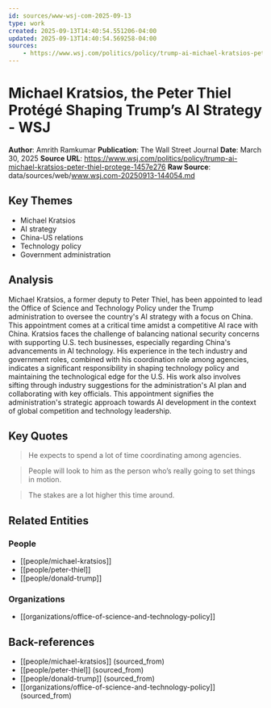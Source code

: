 ```yaml
---
id: sources/www-wsj-com-2025-09-13
type: work
created: 2025-09-13T14:40:54.551206-04:00
updated: 2025-09-13T14:40:54.569258-04:00
sources:
    - https://www.wsj.com/politics/policy/trump-ai-michael-kratsios-peter-thiel-protege-1457e276
---
```


# Michael Kratsios, the Peter Thiel Protégé Shaping Trump’s AI Strategy - WSJ

**Author**: Amrith Ramkumar
**Publication**: The Wall Street Journal
**Date**: March 30, 2025
**Source URL**: https://www.wsj.com/politics/policy/trump-ai-michael-kratsios-peter-thiel-protege-1457e276
**Raw Source**: data/sources/web/www.wsj.com-20250913-144054.md

## Key Themes

- Michael Kratsios
- AI strategy
- China-US relations
- Technology policy
- Government administration

## Analysis

Michael Kratsios, a former deputy to Peter Thiel, has been appointed to lead the Office of Science and Technology Policy under the Trump administration to oversee the country's AI strategy with a focus on China. This appointment comes at a critical time amidst a competitive AI race with China. Kratsios faces the challenge of balancing national security concerns with supporting U.S. tech businesses, especially regarding China's advancements in AI technology. His experience in the tech industry and government roles, combined with his coordination role among agencies, indicates a significant responsibility in shaping technology policy and maintaining the technological edge for the U.S. His work also involves sifting through industry suggestions for the administration's AI plan and collaborating with key officials. This appointment signifies the administration's strategic approach towards AI development in the context of global competition and technology leadership.

## Key Quotes

> He expects to spend a lot of time coordinating among agencies.

> People will look to him as the person who’s really going to set things in motion.

> The stakes are a lot higher this time around.

## Related Entities

### People
- [[people/michael-kratsios]]
- [[people/peter-thiel]]
- [[people/donald-trump]]

### Organizations
- [[organizations/office-of-science-and-technology-policy]]

## Back-references
<!-- Auto-maintained by the system -->
- [[people/michael-kratsios]] (sourced_from)
- [[people/peter-thiel]] (sourced_from)
- [[people/donald-trump]] (sourced_from)
- [[organizations/office-of-science-and-technology-policy]] (sourced_from)

